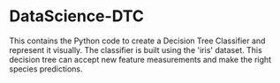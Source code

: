 # DataScience-DTC
This contains the Python code to create a Decision Tree Classifier and represent it visually.
The classifier is built using the 'iris' dataset.
This decision tree can accept new feature measurements and make the right species predictions.

